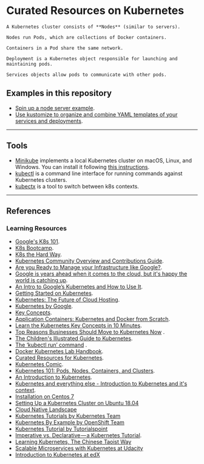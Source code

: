 # Curated Resources on Kubernetes

```
A Kubernetes cluster consists of **Nodes** (similar to servers).

Nodes run Pods, which are collections of Docker containers. 

Containers in a Pod share the same network.

Deployment is a Kubernetes object responsible for launching and maintaining pods.

Services objects allow pods to communicate with other pods. 
```

## Examples in this repository

* [Spin up a node server example](https://github.com/bt3gl/Learning_Kubernetes/tree/master/node-server-example).
* [Use kustomize to organize and combine YAML templates of your services and deployments](https://github.com/bt3gl/Learning_Kubernetes/tree/master/kustomize-example).


-------------

## Tools


- [Minikube](https://github.com/kubernetes/minikube) implements a local Kubernetes cluster on macOS, Linux, and Windows. You can install it following [this instructions](https://minikube.sigs.k8s.io/docs/start/).
- [kubectl](https://kubernetes.io/docs/tasks/tools/install-kubectl/) is a command line interface for running commands against Kubernetes clusters.
- [kubectx](https://github.com/ahmetb/kubectx) is a tool to switch between k8s contexts.



------

## References 


### Learning Resources

* [Google's K8s 101](https://techdevguide.withgoogle.com/paths/cloud/sequence-2/kubernetes-101-pods-nodes-containers-and-clusters/#!).
* [K8s Bootcamp](https://kubernetesbootcamp.github.io/kubernetes-bootcamp/).
* [K8s the Hard Way](https://github.com/kelseyhightower/kubernetes-the-hard-way#labs).
* [Kubernetes Community Overview and Contributions Guide](https://docs.google.com/presentation/d/1JqcALpsg07eH665ZXQrIvOcin6SzzsIUjMRRVivrZMg/edit?usp=sharing).
* [Are you Ready to Manage your Infrastructure like Google?](http://blog.jetstack.io/blog/k8s-getting-started-part1/).
* [Google is years ahead when it comes to the cloud, but it's happy the world is catching up](http://www.businessinsider.in/Google-is-years-ahead-when-it-comes-to-the-cloud-but-its-happy-the-world-is-catching-up/articleshow/47793327.cms).
* [An Intro to Google’s Kubernetes and How to Use It](http://www.ctl.io/developers/blog/post/what-is-kubernetes-and-how-to-use-it/).
* [Getting Started on Kubernetes](http://containertutorials.com/get_started_kubernetes/index.html).
* [Kubernetes: The Future of Cloud Hosting](https://github.com/meteorhacks/meteorhacks.github.io/blob/master/_posts/2015-04-22-learn-kubernetes-the-future-of-the-cloud.md).
* [Kubernetes by Google](http://thevirtualizationguy.wordpress.com/tag/kubernetes/).
* [Key Concepts](http://blog.arungupta.me/key-concepts-kubernetes/).
* [Application Containers: Kubernetes and Docker from Scratch](http://keithtenzer.com/2015/06/01/application-containers-kubernetes-and-docker-from-scratch/).
* [Learn the Kubernetes Key Concepts in 10 Minutes](http://omerio.com/2015/12/18/learn-the-kubernetes-key-concepts-in-10-minutes/).
* [Top Reasons Businesses Should Move to Kubernetes Now](http://supergiant.io/blog/top-reasons-businesses-should-move-to-kubernetes-now) .
* [The Children's Illustrated Guide to Kubernetes](https://kubernetes.io/blog/2016/06/illustrated-childrens-guide-to-kubernetes/).
* [The ‘kubectl run’ command](http://medium.com/@mhausenblas/the-kubectl-run-command-27c68de5cb76#.mlwi5an7o) .
* [Docker Kubernetes Lab Handbook](https://github.com/xiaopeng163/docker-k8s-lab).
* [Curated Resources for Kubernetes](https://hackr.io/tutorials/learn-kubernetes).
* [Kubernetes Comic](https://cloud.google.com/kubernetes-engine/kubernetes-comic/).
* [Kubernetes 101: Pods, Nodes, Containers, and Clusters](https://medium.com/google-cloud/kubernetes-101-pods-nodes-containers-and-clusters-c1509e409e16).
* [An Introduction to Kubernetes](http://www.digitalocean.com/community/tutorials/an-introduction-to-kubernetes).
* [Kubernetes and everything else - Introduction to Kubernetes and it's context](https://rinormaloku.com/introduction-application-architecture/).
* [Installation on Centos 7](http://severalnines.com/blog/installing-kubernetes-cluster-minions-centos7-manage-pods-services)
* [Setting Up a Kubernetes Cluster on Ubuntu 18.04](https://mherman.org/blog/2018/08/20/setting-up-a-kubernetes-cluster-on-ubuntu/)
* [Cloud Native Landscape](https://landscape.cncf.io/)
* [Kubernetes Tutorials by Kubernetes Team](http://kubernetes.io/docs/tutorials/)
* [Kubernetes By Example by OpenShift Team](http://kubernetesbyexample.com)
* [Kubernetes Tutorial by Tutorialspoint](http://www.tutorialspoint.com/kubernetes/)
* [Imperative vs. Declarative — a Kubernetes Tutorial](https://medium.com/payscale-tech/imperative-vs-declarative-a-kubernetes-tutorial-4be66c5d8914).
* [Learning Kubernetes, The Chinese Taoist Way](https://github.com/caicloud/kube-ladder)
* [Scalable Microservices with Kubernetes at Udacity](http://in.udacity.com/course/scalable-microservices-with-kubernetes--ud615)
* [Introduction to Kubernetes at edX](http://www.edx.org/course/introduction-kubernetes-linuxfoundationx-lfs158x)
